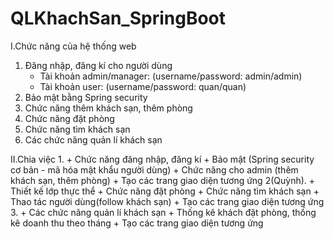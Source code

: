 # QLKhachSan_SpringBoot
I.Chức năng của hệ thống web
1. Đăng nhập, đăng kí cho người dùng
    - Tài khoản admin/manager: (username/password: admin/admin)
    - Tài khoản user: (username/password: quan/quan)
2. Bảo mật bằng Spring security
3. Chức năng thêm khách sạn, thêm phòng
4. Chức năng đặt phòng
5. Chức năng tìm khách sạn
6. Các chức năng quản lí khách sạn

II.Chia việc
1.
    + Chức năng đăng nhập, đăng kí 
    + Bảo mật (Spring security cơ bản - mã hóa mật khẩu người dùng)
    + Chức năng cho admin (thêm khách sạn, thêm phòng)
    + Tạo các trang giao diện tương ứng
2(Quỳnh).
    + Thiết kế lớp thực thể
    + Chức năng đặt phòng
    + Chức năng tìm khách sạn
    + Thao tác người dùng(follow khách sạn)
    + Tạo các trang giao diện tương ứng
3.
    + Các chức năng quản lí khách sạn
    + Thống kê khách đặt phòng, thống kê doanh thu theo tháng
    + Tạo các trang giao diện tương ứng
